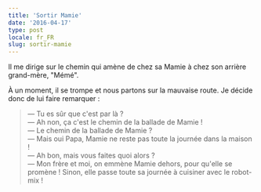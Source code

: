 ```yaml
---
title: 'Sortir Mamie'
date: '2016-04-17'
type: post
locale: fr_FR
slug: sortir-mamie
---
```


Il me dirige sur le chemin qui amène de chez sa Mamie à chez son arrière grand-mère, "Mémé".

<!-- more -->

À un moment, il se trompe et nous partons sur la mauvaise route. Je décide donc de lui faire remarquer :

> — Tu es sûr que c'est par là ?  
> — Ah non, ça c'est le chemin de la ballade de Mamie !  
> — Le chemin de la ballade de Mamie ?  
> — Mais oui Papa, Mamie ne reste pas toute la journée dans la maison !  
> — Ah bon, mais vous faites quoi alors ?  
> — Mon frère et moi, on emmène Mamie dehors, pour qu'elle se promène ! Sinon, elle passe toute sa journée à cuisiner avec le robot-mix !
